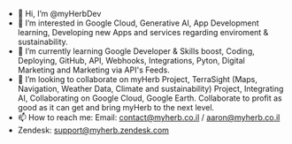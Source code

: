- 👋 Hi, I’m @myHerbDev
- 👀 I’m interested in Google Cloud, Generative AI, App Development learning, Developing new Apps and services regarding enviroment & sustainability.
- 🌱 I’m currently learning Google Developer & Skills boost, Coding, Deploying, GitHub, API, Webhooks, Integrations, Pyton, Digital Marketing and Marketing via API's Feeds.
- 💞️ I’m looking to collaborate on myHerb Project, TerraSight (Maps, Navigation, Weather Data, Climate and sustainability) Project, Integrating AI, Collaborating on Google Cloud, Google Earth. Collaborate to profit as good as it can get and bring myHerb to the next level. 
- 📫 How to reach me: Email: contact@myherb.co.il / aaron@myherb.co.il
- Zendesk: support@myherb.zendesk.com

<!---
myHerbDev/myHerbDev is a ✨ special ✨ repository because its `README.md` (this file) appears on your GitHub profile.
You can click the Preview link to take a look at your changes.
--->
